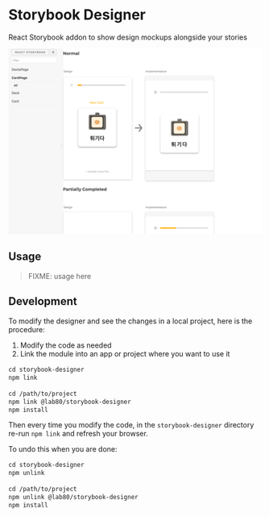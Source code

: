 # Storybook Designer

React Storybook addon to show design mockups alongside your stories

![React Storybook Screenshot](docs/screenshot.png)

## Usage

> FIXME: usage here

## Development

To modify the designer and see the changes in a local project, here is the
procedure:

1. Modify the code as needed
2. Link the module into an app or project where you want to use it

```
cd storybook-designer
npm link

cd /path/to/project
npm link @lab80/storybook-designer
npm install
```

Then every time you modify the code, in the `storybook-designer` directory
re-run `npm link` and refresh your browser.

To undo this when you are done:

```
cd storybook-designer
npm unlink

cd /path/to/project
npm unlink @lab80/storybook-designer
npm install
```
